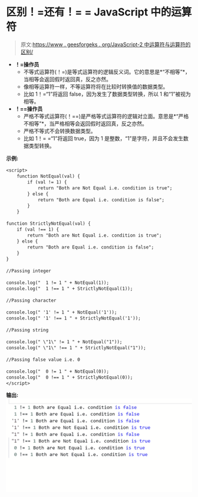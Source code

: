 # 区别！=还有！= = JavaScript 中的运算符

> 原文:[https://www . geesforgeks . org/JavaScript-2 中运算符与运算符的区别/](https://www.geeksforgeeks.org/difference-between-and-operator-in-javascript-2/)

*   **！=操作员**
    *   不等式运算符(！=)是等式运算符的逻辑反义词。它的意思是*“不相等”*，当相等会返回假时返回真，反之亦然。
    *   像相等运算符一样，不等运算符将在比较时转换值的数据类型。
    *   比如 1！=“1”将返回 false，因为发生了数据类型转换，所以 1 和“1”被视为相等。
*   **！==操作员**
    *   严格不等式运算符(！==)是严格等式运算符的逻辑对立面。意思是*“严格不相等”*，当严格相等会返回假时返回真，反之亦然。
    *   严格不等式不会转换数据类型。
    *   比如 1！= =“1”将返回 true，因为 1 是整数，“1”是字符，并且不会发生数据类型转换。

**示例:**

```
<script>
    function NotEqual(val) {
        if (val != 1) {
            return "Both are Not Equal i.e. condition is true";
        } else {
            return "Both are Equal i.e. condition is false";
        }
    }

function StrictlyNotEqual(val) {
    if (val !== 1) {
        return "Both are Not Equal i.e. condition is true";
    } else {
        return "Both are Equal i.e. condition is false";
    }
}

//Passing integer

console.log("  1 != 1 " + NotEqual(1));
console.log("  1 !== 1 " + StrictlyNotEqual(1));

//Passing character

console.log(" '1' != 1 " + NotEqual('1'));
console.log(" '1' !== 1 " + StrictlyNotEqual('1'));

//Passing string

console.log(" \"1\" != 1 " + NotEqual("1"));
console.log(" \"1\" !== 1 " + StrictlyNotEqual("1"));

//Passing false value i.e. 0

console.log("  0 != 1 " + NotEqual(0));
console.log("  0 !== 1 " + StrictlyNotEqual(0)); 
</script>
```

**输出:**
![](img/f8ea7cedca17a740c835b96b65971f59.png)
